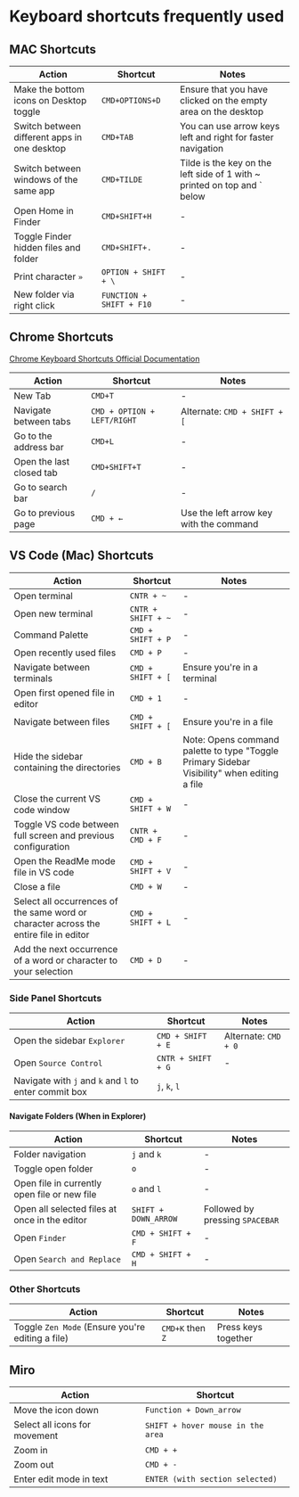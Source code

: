 # Keyboard shortcuts frequently used

## MAC Shortcuts

| Action                                       | Shortcut        | Notes                                                         |
|----------------------------------------------|-----------------|---------------------------------------------------------------|
| Make the bottom icons on Desktop toggle      | `CMD+OPTIONS+D` | Ensure that you have clicked on the empty area on the desktop |
| Switch between different apps in one desktop | `CMD+TAB`       | You can use arrow keys left and right for faster navigation   |
| Switch between windows of the same app                  | `CMD+TILDE`                | Tilde is the key on the left side of 1 with ~ printed on top and ` below |
| Open Home in Finder                                     | `CMD+SHIFT+H`              | -                                                                       |
| Toggle Finder hidden files and folder                   | `CMD+SHIFT+.`              | -                                                                       |
| Print character `»`                                     | `OPTION + SHIFT + \`       | -                                                                       |
| New folder via right click                              | `FUNCTION + SHIFT + F10`   | -                                                                       |

## Chrome Shortcuts

[Chrome Keyboard Shortcuts Official Documentation](https://support.google.com/chrome/answer/157179)

| Action                   | Shortcut                    | Notes                                   |
|--------------------------|-----------------------------|-----------------------------------------|
| New Tab                  | `CMD+T`                     | -                                       |
| Navigate between tabs    | `CMD + OPTION + LEFT/RIGHT` | Alternate: `CMD + SHIFT + [`            |
| Go to the address bar    | `CMD+L`                     | -                                       |
| Open the last closed tab | `CMD+SHIFT+T`               | -                                       |
| Go to search bar         | `/`                         | -                                       |
| Go to previous page      | `CMD + ←`                   | Use the left arrow key with the command |

## VS Code (Mac) Shortcuts

| Action                                                                                | Shortcut           | Notes                                                                                       |
|---------------------------------------------------------------------------------------|--------------------|---------------------------------------------------------------------------------------------|
| Open terminal                                                                         | `CNTR + ~`         | -                                                                                           |
| Open new terminal                                                                     | `CNTR + SHIFT + ~` | -                                                                                           |
| Command Palette                                                                       | `CMD + SHIFT + P`  | -                                                                                           |
| Open recently used files                                                              | `CMD + P`          | -                                                                                           |
| Navigate between terminals                                                            | `CMD + SHIFT + [`  | Ensure you're in a terminal                                                                 |
| Open first opened file in editor                                                      | `CMD + 1`          | -                                                                                           |
| Navigate between files                                                                | `CMD + SHIFT + [`  | Ensure you're in a file                                                                     |
| Hide the sidebar containing the directories                                           | `CMD + B`          | Note: Opens command palette to type "Toggle Primary Sidebar Visibility" when editing a file |
| Close the current VS code window                                                      | `CMD + SHIFT + W`  | -                                                                                           |
| Toggle VS code between full screen and previous configuration                         | `CNTR + CMD + F`   | -                                                                                           |
| Open the ReadMe mode file in VS code                                                  | `CMD + SHIFT + V`  | -                                                                                           |
| Close a file                                                                          | `CMD + W`          | -                                                                                           |
| Select all occurrences of the same word or character across the entire file in editor | `CMD + SHIFT + L`  | -                                                                                           |
| Add the next occurrence of a word or character to your selection                      | `CMD + D`          | -                                                                                           |

### Side Panel Shortcuts

| Action                                                | Shortcut           | Notes                |
|-------------------------------------------------------|--------------------|----------------------|
| Open the sidebar `Explorer`                           | `CMD + SHIFT + E`  | Alternate: `CMD + 0` |
| Open `Source Control`                                 | `CNTR + SHIFT + G` | -                    |
| Navigate with `j` and `k` and `l` to enter commit box | `j`, `k`, `l`      |                      |


#### Navigate Folders (When in Explorer)

| Action                                        | Shortcut             | Notes                           |
|-----------------------------------------------|----------------------|---------------------------------|
| Folder navigation                             | `j` and `k`          | -                               |
| Toggle open folder                            | `o`                  | -                               |
| Open file in currently open file or new file  | `o` and `l`          | -                               |
| Open all selected files at once in the editor | `SHIFT + DOWN_ARROW` | Followed by pressing `SPACEBAR` |
| Open `Finder`                                 | `CMD + SHIFT + F`    | -                               |
| Open `Search and Replace`                     | `CMD + SHIFT + H`    | -                               |

### Other Shortcuts

| Action                                           | Shortcut         | Notes               |
|--------------------------------------------------|------------------|---------------------|
| Toggle `Zen Mode` (Ensure you're editing a file) | `CMD+K` then `Z` | Press keys together |

## Miro

| Action                        | Shortcut                          |
|-------------------------------|-----------------------------------|
| Move the icon down            | `Function + Down_arrow`           |
| Select all icons for movement | `SHIFT + hover mouse in the area` |
| Zoom in                       | `CMD + +`                         |
| Zoom out                      | `CMD + -`                         |
| Enter edit mode in text       | `ENTER (with section selected)`   |

